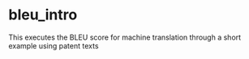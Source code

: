# bleu_intro
This executes the BLEU score for machine translation through a short example using patent texts
